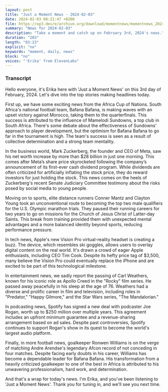 ```yaml
---
layout: post
title: "Just a Moment News - 2024-02-03"
date: 2024-02-03 08:21:47 +0200
file: https://op3.dev/e/archive.org/download/momentnews/momentnews_2024-02-03.mp3
summary: "News for 2024-02-03"
description: "Take a moment and catch up on February 3rd, 2024's news."
duration: "203"
length: "03:23"
explicit: "no"
keywords: "moment, daily, news"
block: "no"
voices: "'Erika' from ElevenLabs"
---
```


### Transcript

Hello everyone, it's Erika here with 'Just a Moment News' on this 3rd day of February, 2024. Let's dive into the top stories making headlines today.

First up, we have some exciting news from the Africa Cup of Nations. South Africa's national football team, Bafana Bafana, is making waves with an upset victory against Morocco, taking them to the quarterfinals. This success is attributed to the influence of Mamelodi Sundowns, a top club in South Africa. There's some debate about the effectiveness of Sundowns' approach to player development, but the optimism for Bafana Bafana to go far in the tournament is high. The team's success is seen as a result of collective determination and a strong team mentality.

In the business world, Mark Zuckerberg, the founder and CEO of Meta, saw his net worth increase by more than $28 billion in just one morning. This comes after Meta’s share price skyrocketed following the company’s announcement of its first-ever cash dividend program. While dividends are often criticized for artificially inflating the stock price, they do reward investors for just holding the stock. This news comes on the heels of Zuckerberg's recent Senate Judiciary Committee testimony about the risks posed by social media to young people.

Moving on to sports, elite distance runners Conner Mantz and Clayton Young took an unconventional route to becoming the top two male qualifiers for the U.S. Olympic marathon trials. They paused their running careers for two years to go on missions for the Church of Jesus Christ of Latter-day Saints. This break from training provided them with unexpected mental advantages and a more balanced identity beyond sports, reducing performance pressure.

In tech news, Apple's new Vision Pro virtual-reality headset is creating a buzz. The device, which resembles ski goggles, allows users to overlay digital content on the real world. It's drawn a crowd of eager Apple enthusiasts, including CEO Tim Cook. Despite its hefty price tag of $3,500, many believe the Vision Pro could eventually replace the iPhone and are excited to be part of this technological milestone.

In entertainment news, we sadly report the passing of Carl Weathers, known for his iconic role as Apollo Creed in the "Rocky" film series. He passed away peacefully in his sleep at the age of 76. Weathers had a diverse and prolific career in film and television, including roles in "Predator," "Happy Gilmore," and the Star Wars series, "The Mandalorian."

In podcasting news, Spotify has signed a new deal with podcaster Joe Rogan, worth up to $250 million over multiple years. This agreement includes an upfront minimum guarantee and a revenue-sharing arrangement based on ad sales. Despite past controversies, Spotify continues to support Rogan's show in its quest to become the world's largest audio platform.

Finally, in more football news, goalkeeper Ronwen Williams is on the verge of matching Andre Arendse's legendary Afcon record of not conceding in four matches. Despite facing early doubts in his career, Williams has become a dependable leader for Bafana Bafana. His transformation from a heavily criticized goalkeeper to one of the best in Africa is attributed to his unwavering professionalism, hard work, and determination.

And that's a wrap for today's news. I'm Erika, and you've been listening to 'Just a Moment News'. Thank you for tuning in, and we'll see you next time.
